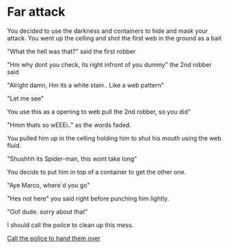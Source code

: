 # Far attack

You decided to use the darkness and containers to hide and mask your attack. You went up the celling and shot the first web in the ground as a bait

"What the hell was that?" said the first robber

"Hm why dont you check, its right infront of you dummy" the 2nd robber said

"Alright damn, Hm its a white stain.. Like a web pattern"


"Let me see"

You use this as a opening to web pull the 2nd robber, so you did"


"Hmm thats so wEEEi.." as the words faded.

You pulled him up in the celling holding him to shut his mouth using the web fluid.

"Shushhh its Spider-man, this wont take long"

You decide to put him in top of a container to get the other one.

"Aye Marco, where´d you go"

"Hes not here" you said right before punching him lightly.

"Oof dude. sorry about that"

I should call the poilce to clean up this mess.

[Call the police to hand them over](call_police.md)
